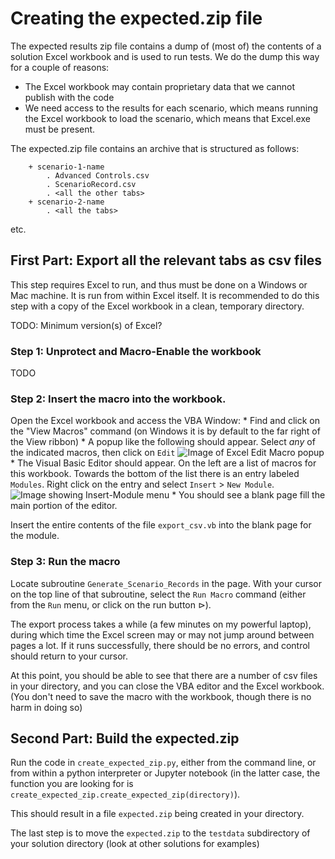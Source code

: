 # Creating the expected.zip file

The expected results zip file contains a dump of (most of) the contents of a solution Excel workbook and is used
to run tests.  We do the dump this way for a couple of reasons:

 * The Excel workbook may contain proprietary data that we cannot publish with the code
 * We need access to the results for each scenario, which means running the Excel workbook to load the scenario, which means that 
 Excel.exe must be present.

 The expected.zip file contains an archive that is structured as follows:
 
 ```
     + scenario-1-name
         . Advanced Controls.csv
         . ScenarioRecord.csv
         . <all the other tabs>
     + scenario-2-name
         . <all the tabs>
```
etc.

## First Part: Export all the relevant tabs as csv files

This step requires Excel to run, and thus must be done on a Windows or Mac machine.   It is run from within Excel itself.
It is recommended to do this step with a copy of the Excel workbook in a clean, temporary directory.

TODO: Minimum version(s) of Excel?

### Step 1: Unprotect and Macro-Enable the workbook
TODO

### Step 2: Insert the macro into the workbook.
Open the Excel workbook and access the VBA Window:
    * Find and click on the "View Macros" command (on Windows it is by default to the far right of the View ribbon)
    * A popup like the following should appear.  Select _any_ of the indicated macros, then click on `Edit`
    ![Image of Excel Edit Macro popup](https://github.com/denised/solutions/blob/extracting/data/images/vb_macro.jpg)
    * The Visual Basic Editor should appear.  On the left are a list of macros for this workbook.  Towards the bottom of
    the list there is an entry labeled `Modules`.  Right click on the entry and select `Insert` > `New Module`.
    ![Image showing Insert-Module menu](https://github.com/denised/solutions/blob/extracting/data/images/vb_insert.jpg)
    * You should see a blank page fill the main portion of the editor.

Insert the entire contents of the file `export_csv.vb` into the blank page for the module.

### Step 3: Run the macro

Locate subroutine `Generate_Scenario_Records` in the page.  With your cursor on the top line of that subroutine, select the `Run Macro`
command (either from the `Run` menu, or click on the run button &vrtri;).

The export process takes a while (a few minutes on my powerful laptop), during which time the Excel screen may or may not
jump around between pages a lot.
If it runs successfully, there should be no errors, and control should return to your cursor.

At this point, you should be able to see that there are a number of csv files in your directory, and you can close the VBA editor and the
Excel workbook.  (You don't need to save the macro with the workbook, though there is no harm in doing so)

## Second Part: Build the expected.zip

Run the code in `create_expected_zip.py`, either from the command line, or from within a python interpreter or Jupyter notebook
(in the latter case, the function you are looking for is `create_expected_zip.create_expected_zip(directory)`).

This should result in a file `expected.zip` being created in your directory.

The last step is to move the `expected.zip` to the `testdata` subdirectory of your solution directory (look at other solutions
for examples)
